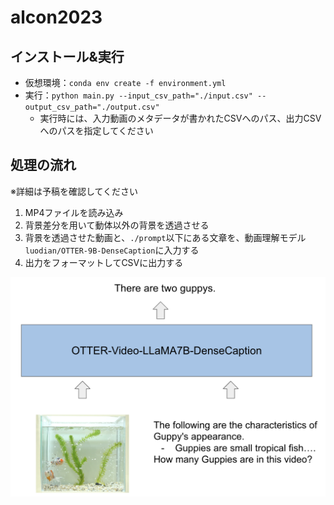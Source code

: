 # alcon2023
## インストール&実行
- 仮想環境：`conda env create -f environment.yml`
- 実行：`python main.py --input_csv_path="./input.csv" --output_csv_path="./output.csv"`
  - 実行時には、入力動画のメタデータが書かれたCSVへのパス、出力CSVへのパスを指定してください

## 処理の流れ
※詳細は予稿を確認してください
1. MP4ファイルを読み込み
2. 背景差分を用いて動体以外の背景を透過させる
3. 背景を透過させた動画と、`./prompt`以下にある文章を、動画理解モデル`luodian/OTTER-9B-DenseCaption`に入力する
4. 出力をフォーマットしてCSVに出力する

![architecture](./architecture.png)

